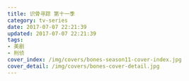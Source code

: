 ```yaml
---
title: 识骨寻踪 第十一季
category: tv-series
date: 2017-07-07 22:21:39
updated: 2017-07-07 22:21:39
tags:
- 美剧
- 刑侦
cover_index: /img/covers/bones-season11-cover-index.jpg
cover_detail: /img/covers/bones-cover-detail.jpg
---
```

